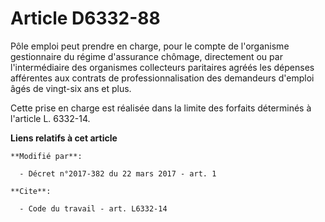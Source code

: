 # Article D6332-88

Pôle emploi peut prendre en charge, pour le compte de l'organisme gestionnaire du régime d'assurance chômage, directement ou
par l'intermédiaire des organismes collecteurs paritaires agréés les dépenses afférentes aux contrats de professionnalisation
des demandeurs d'emploi âgés de vingt-six ans et plus.

Cette prise en charge est réalisée dans la limite des forfaits déterminés à l'article L. 6332-14.

**Liens relatifs à cet article**

	**Modifié par**:

	  - Décret n°2017-382 du 22 mars 2017 - art. 1

	**Cite**:

	  - Code du travail - art. L6332-14
